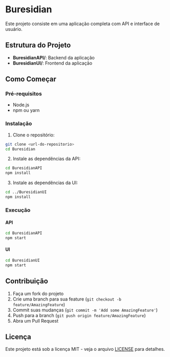 # Buresidian

Este projeto consiste em uma aplicação completa com API e interface de usuário.

## Estrutura do Projeto

- **BuresidianAPI/**: Backend da aplicação
- **BuresidianUI/**: Frontend da aplicação

## Como Começar

### Pré-requisitos

- Node.js
- npm ou yarn

### Instalação

1. Clone o repositório:
```bash
git clone <url-do-repositorio>
cd Buresidian
```

2. Instale as dependências da API:
```bash
cd BuresidianAPI
npm install
```

3. Instale as dependências da UI:
```bash
cd ../BuresidianUI
npm install
```

### Execução

#### API
```bash
cd BuresidianAPI
npm start
```

#### UI
```bash
cd BuresidianUI
npm start
```

## Contribuição

1. Faça um fork do projeto
2. Crie uma branch para sua feature (`git checkout -b feature/AmazingFeature`)
3. Commit suas mudanças (`git commit -m 'Add some AmazingFeature'`)
4. Push para a branch (`git push origin feature/AmazingFeature`)
5. Abra um Pull Request

## Licença

Este projeto está sob a licença MIT - veja o arquivo [LICENSE](LICENSE) para detalhes.
